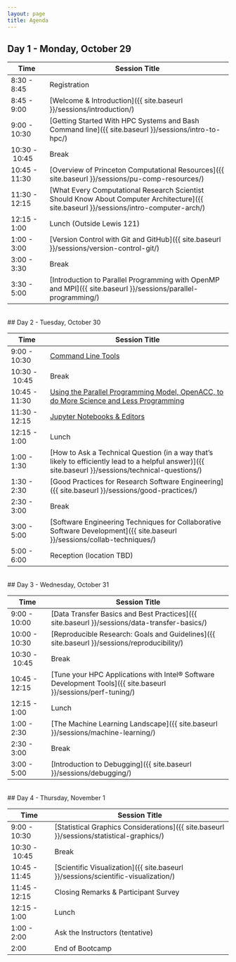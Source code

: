 ```yaml
---
layout: page
title: Agenda
---
```



## Day 1 - Monday, October 29

| Time | Session Title |
| ------ | ----- |
| 8:30 - 8:45 | Registration |
| 8:45 - 9:00 | [Welcome & Introduction]({{ site.baseurl }}/sessions/introduction/)
| 9:00 - 10:30 | [Getting Started With HPC Systems and Bash Command line]({{ site.baseurl }}/sessions/intro-to-hpc/) |
| 10:30&nbsp;-&nbsp;10:45 | Break |
| 10:45 - 11:30 | [Overview of Princeton Computational Resources]({{ site.baseurl }}/sessions/pu-comp-resources/) |
| 11:30 - 12:15 | [What Every Computational Research Scientist Should Know About Computer Architecture]({{ site.baseurl }}/sessions/intro-computer-arch/) |
| 12:15 - 1:00 | Lunch (Outside Lewis 121)|
| 1:00 - 3:00 | [Version Control with Git and GitHub]({{ site.baseurl }}/sessions/version-control-git/) |
| 3:00 - 3:30 | Break |
| 3:30 - 5:00 | [Introduction to Parallel Programming with OpenMP and MPI]({{ site.baseurl }}/sessions/parallel-programming/) |

<br>
## Day 2 - Tuesday, October 30

| Time | Session Title |
| ------ | ----- |
| 9:00 - 10:30 | [Command Line Tools]({{site.baseurl}}/sessions/command-line-tools/) |
| 10:30&nbsp;-&nbsp;10:45 | Break |
| 10:45 - 11:30 | [Using the Parallel Programming Model, OpenACC, to do More Science and Less Programming]({{site.baseurl}}/sessions/openacc/)   |
| 11:30 - 12:15 | [Jupyter Notebooks & Editors]({{site.baseurl}}/sessions/jupyter-notebooks/) |
| 12:15 - 1:00 | Lunch |
| 1:00 - 1:30 | [How to Ask a Technical Question (in a way that’s likely to efficiently lead to a helpful answer)]({{ site.baseurl }}/sessions/technical-questions/) |
| 1:30 - 2:30 | [Good Practices for Research Software Engineering]({{ site.baseurl }}/sessions/good-practices/) |
| 2:30 - 3:00 | Break |
| 3:00 - 5:00 | [Software Engineering Techniques for Collaborative Software Development]({{ site.baseurl }}/sessions/collab-techniques/) |
| 5:00 - 6:00 | Reception (location TBD) |


<br>
## Day 3 - Wednesday, October 31

| Time | Session Title |
| ------ | ----- |
| 9:00 - 10:00 | [Data Transfer Basics and Best Practices]({{ site.baseurl }}/sessions/data-transfer-basics/) |
| 10:00 - 10:30 | [Reproducible Research: Goals and Guidelines]({{ site.baseurl  }}/sessions/reproducibility/) |
| 10:30&nbsp;-&nbsp;10:45 | Break |
| 10:45 - 12:15 | [Tune your HPC Applications with Intel® Software Development Tools]({{ site.baseurl }}/sessions/perf-tuning/) |
| 12:15 - 1:00 | Lunch |
| 1:00 - 2:30 | [The Machine Learning Landscape]({{ site.baseurl }}/sessions/machine-learning/)  |
| 2:30 - 3:00 | Break |
| 3:00 - 5:00 |  [Introduction to Debugging]({{ site.baseurl  }}/sessions/debugging/) |

<br>
## Day 4 - Thursday, November 1

| Time | Session Title |
| ------ | ----- |
| 9:00 - 10:30 | [Statistical Graphics Considerations]({{ site.baseurl }}/sessions/statistical-graphics/) |
| 10:30&nbsp;-&nbsp;10:45 | Break |
| 10:45 - 11:45 | [Scientific Visualization]({{ site.baseurl }}/sessions/scientific-visualization/) |
| 11:45 - 12:15 | Closing Remarks & Participant Survey |
| 12:15 - 1:00 | Lunch |
| 1:00 - 2:00 | Ask the Instructors (tentative) |
| 2:00 | End of Bootcamp |
